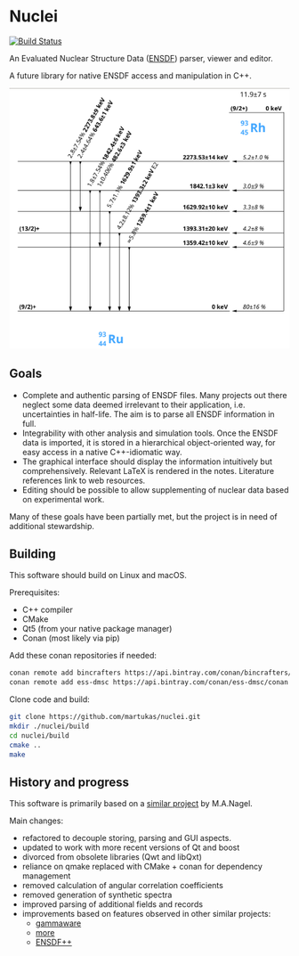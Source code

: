 # Nuclei
[![Build Status](https://travis-ci.com/martukas/nuclei.svg?branch=master)](https://travis-ci.com/martukas/nuclei)

An Evaluated Nuclear Structure Data
([ENSDF](https://www.nndc.bnl.gov/ensdf/)) 
parser, viewer and editor.

A future library for native ENSDF access and manipulation in C++.

![screenshot](documentation/Ru93EC.png)

## Goals
* Complete and authentic parsing of ENSDF files. Many projects out there neglect some data
deemed irrelevant to their application, i.e. uncertainties in half-life. The aim is to parse
all ENSDF information in full.
* Integrability with other analysis and simulation tools. Once the ENSDF data is imported,
it is stored in a hierarchical object-oriented way, for easy access in a native
C++-idiomatic way.
* The graphical interface should display the information intuitively but comprehensively.
Relevant LaTeX is rendered in the notes. Literature references link to web resources.
* Editing should be possible to allow supplementing of nuclear data based on experimental work.

Many of these goals have been partially met, but the project is in need of additional stewardship.

## Building

This software should build on Linux and macOS.

Prerequisites:
* C++ compiler
* CMake
* Qt5 (from your native package manager)
* Conan (most likely via pip)

Add these conan repositories if needed:
```bash
conan remote add bincrafters https://api.bintray.com/conan/bincrafters/public-conan
conan remote add ess-dmsc https://api.bintray.com/conan/ess-dmsc/conan
```

Clone code and build:
```bash
git clone https://github.com/martukas/nuclei.git
mkdir ./nuclei/build
cd nuclei/build
cmake ..
make
```


## History and progress

This software is primarily based on a
[similar project](https://sourceforge.net/projects/nuclei/)
by M.A.Nagel.

Main changes:
* refactored to decouple storing, parsing and GUI aspects.
* updated to work with more recent versions of Qt and boost
* divorced from obsolete libraries (Qwt and libQxt)
* reliance on qmake replaced with CMake + conan for dependency management
* removed calculation of angular correlation coefficients
* removed generation of synthetic spectra
* improved parsing of additional fields and records
* improvements based on features observed in other similar projects:
    - [gammaware](https://gitlab.in2p3.fr/IPNL_GAMMA/gammaware)
    - [more](http://more.sourceforge.net/)
    - [ENSDF++](http://fy.chalmers.se/subatom/kand/2012/precalib/ENSDF++/index.html)
